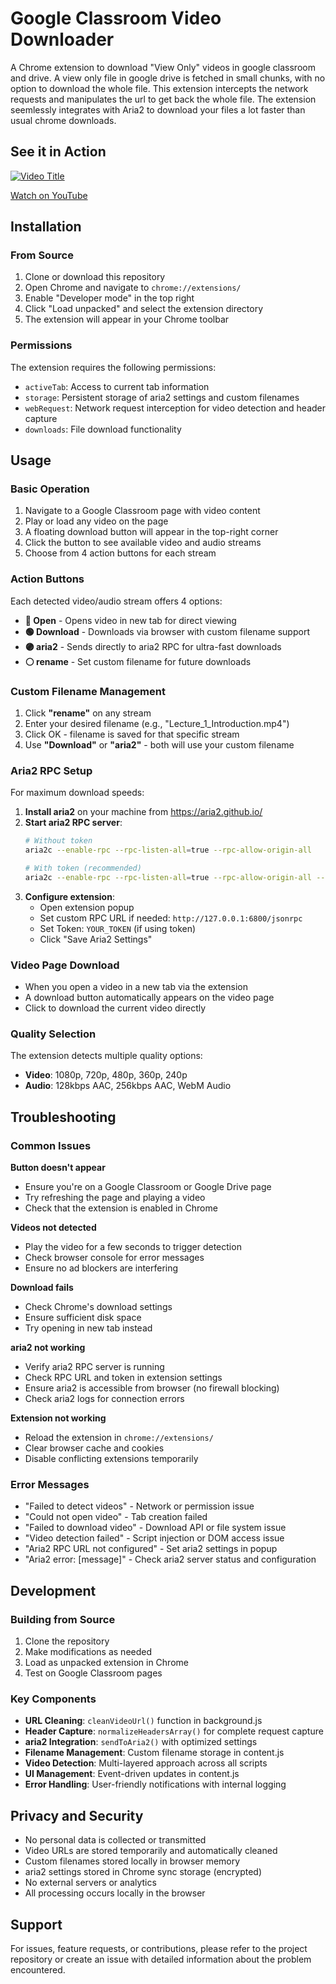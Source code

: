 # Google Classroom Video Downloader

A Chrome extension to download "View Only" videos in google classroom and drive.
A view only file in google drive is fetched in small chunks, with no option to download the whole file. This extension intercepts the network requests and manipulates the url to get back the whole file. The extension seemlessly integrates with Aria2 to download your files a lot faster than usual chrome downloads. 

## See it in Action

[![Video Title](https://img.youtube.com/vi/wfwGeZO0qQ4/maxresdefault.jpg)](https://youtu.be/wfwGeZO0qQ4?si=2xxdw_36wZb7oGvZ)

[Watch on YouTube](https://youtu.be/wfwGeZO0qQ4?si=2xxdw_36wZb7oGvZ)


## Installation

### From Source
1. Clone or download this repository
2. Open Chrome and navigate to `chrome://extensions/`
3. Enable "Developer mode" in the top right
4. Click "Load unpacked" and select the extension directory
5. The extension will appear in your Chrome toolbar

### Permissions
The extension requires the following permissions:
- `activeTab`: Access to current tab information
- `storage`: Persistent storage of aria2 settings and custom filenames
- `webRequest`: Network request interception for video detection and header capture
- `downloads`: File download functionality

## Usage

### Basic Operation
1. Navigate to a Google Classroom page with video content
2. Play or load any video on the page
3. A floating download button will appear in the top-right corner
4. Click the button to see available video and audio streams
5. Choose from 4 action buttons for each stream

### Action Buttons
Each detected video/audio stream offers 4 options:

- **🔵 Open** - Opens video in new tab for direct viewing
- **🟢 Download** - Downloads via browser with custom filename support
- **🟣 aria2** - Sends directly to aria2 RPC for ultra-fast downloads
- **⚪ rename** - Set custom filename for future downloads

### Custom Filename Management
1. Click **"rename"** on any stream
2. Enter your desired filename (e.g., "Lecture_1_Introduction.mp4")
3. Click OK - filename is saved for that specific stream
4. Use **"Download"** or **"aria2"** - both will use your custom filename

### Aria2 RPC Setup
For maximum download speeds:

1. **Install aria2** on your machine from https://aria2.github.io/
2. **Start aria2 RPC server**:
   ```bash
   # Without token
   aria2c --enable-rpc --rpc-listen-all=true --rpc-allow-origin-all
   ```
   ```bash
   # With token (recommended)
   aria2c --enable-rpc --rpc-listen-all=true --rpc-allow-origin-all --rpc-secret=YOUR_TOKEN
   ```
3. **Configure extension**:
   - Open extension popup
   - Set custom RPC URL if needed: `http://127.0.0.1:6800/jsonrpc`
   - Set Token: `YOUR_TOKEN` (if using token)
   - Click "Save Aria2 Settings"

### Video Page Download
- When you open a video in a new tab via the extension
- A download button automatically appears on the video page
- Click to download the current video directly

### Quality Selection
The extension detects multiple quality options:
- **Video**: 1080p, 720p, 480p, 360p, 240p
- **Audio**: 128kbps AAC, 256kbps AAC, WebM Audio








## Troubleshooting

### Common Issues

**Button doesn't appear**
- Ensure you're on a Google Classroom or Google Drive page
- Try refreshing the page and playing a video
- Check that the extension is enabled in Chrome

**Videos not detected**
- Play the video for a few seconds to trigger detection
- Check browser console for error messages
- Ensure no ad blockers are interfering

**Download fails**
- Check Chrome's download settings
- Ensure sufficient disk space
- Try opening in new tab instead

**aria2 not working**
- Verify aria2 RPC server is running
- Check RPC URL and token in extension settings
- Ensure aria2 is accessible from browser (no firewall blocking)
- Check aria2 logs for connection errors

**Extension not working**
- Reload the extension in `chrome://extensions/`
- Clear browser cache and cookies
- Disable conflicting extensions temporarily

### Error Messages

- "Failed to detect videos" - Network or permission issue
- "Could not open video" - Tab creation failed
- "Failed to download video" - Download API or file system issue
- "Video detection failed" - Script injection or DOM access issue
- "Aria2 RPC URL not configured" - Set aria2 settings in popup
- "Aria2 error: [message]" - Check aria2 server status and configuration

## Development

### Building from Source
1. Clone the repository
2. Make modifications as needed
3. Load as unpacked extension in Chrome
4. Test on Google Classroom pages

### Key Components

- **URL Cleaning**: `cleanVideoUrl()` function in background.js
- **Header Capture**: `normalizeHeadersArray()` for complete request capture
- **aria2 Integration**: `sendToAria2()` with optimized settings
- **Filename Management**: Custom filename storage in content.js
- **Video Detection**: Multi-layered approach across all scripts
- **UI Management**: Event-driven updates in content.js
- **Error Handling**: User-friendly notifications with internal logging

## Privacy and Security

- No personal data is collected or transmitted
- Video URLs are stored temporarily and automatically cleaned
- Custom filenames stored locally in browser memory
- aria2 settings stored in Chrome sync storage (encrypted)
- No external servers or analytics
- All processing occurs locally in the browser

## Support

For issues, feature requests, or contributions, please refer to the project repository or create an issue with detailed information about the problem encountered. 
